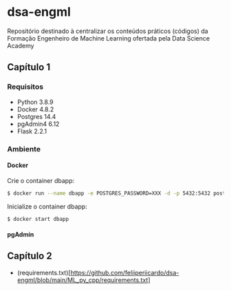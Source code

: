# dsa-engml
Repositório destinado à centralizar os conteúdos práticos (códigos) da Formação Engenheiro de Machine Learning ofertada pela Data Science Academy

## Capítulo 1
### Requisitos

- Python 3.8.9
- Docker 4.8.2
- Postgres 14.4
- pgAdmin4 6.12
- Flask 2.2.1

### Ambiente
#### Docker

Crie o container dbapp:
```bash
$ docker run --name dbapp -e POSTGRES_PASSWORD=XXX -d -p 5432:5432 postgres
```

Inicialize o container dbapp:
```bash
$ docker start dbapp
```

#### pgAdmin

## Capítulo 2

- (requirements.txt)[https://github.com/feliiperiicardo/dsa-engml/blob/main/ML_py_cpp/requirements.txt]